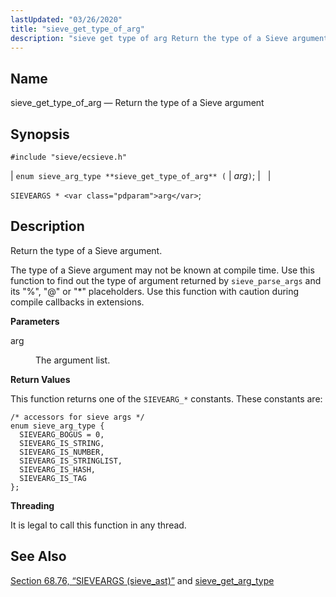 ```yaml
---
lastUpdated: "03/26/2020"
title: "sieve_get_type_of_arg"
description: "sieve get type of arg Return the type of a Sieve argument enum sieve arg type sieve get type of arg arg SIEVEARGS arg Return the type of a Sieve argument The type of a Sieve argument may not be known at compile time Use this function to find out..."
---
```


<a name="apis.sieve_get_type_of_arg"></a> 
## Name

sieve_get_type_of_arg — Return the type of a Sieve argument

## Synopsis

`#include "sieve/ecsieve.h"`

| `enum sieve_arg_type **sieve_get_type_of_arg** (` | <var class="pdparam">arg</var>`)`; |   |

`SIEVEARGS * <var class="pdparam">arg</var>`;<a name="idp60194032"></a> 
## Description

Return the type of a Sieve argument.

The type of a Sieve argument may not be known at compile time. Use this function to find out the type of argument returned by `sieve_parse_args` and its "%", "@" or "*" placeholders. Use this function with caution during compile callbacks in extensions.

**<a name="idp60196384"></a> Parameters**

<dl class="variablelist">

<dt>arg</dt>

<dd>

The argument list.

</dd>

</dl>

**<a name="idp60199104"></a> Return Values**

This function returns one of the `SIEVEARG_*` constants. These constants are:

```
/* accessors for sieve args */
enum sieve_arg_type {
  SIEVEARG_BOGUS = 0,
  SIEVEARG_IS_STRING,
  SIEVEARG_IS_NUMBER,
  SIEVEARG_IS_STRINGLIST,
  SIEVEARG_IS_HASH,
  SIEVEARG_IS_TAG
};
```
**<a name="idp60201408"></a> Threading**

It is legal to call this function in any thread.

<a name="idp60202832"></a> 
## See Also

[Section 68.76, “SIEVEARGS (sieve_ast)”](structs.sieve_ast "68.76. SIEVEARGS (sieve_ast)") and [sieve_get_arg_type](/momentum/3/3-api/apis-sieve-get-arg-type)